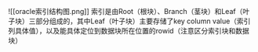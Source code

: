 ![[oracle索引结构图.png]]
索引是由Root（根块）、Branch（茎块）和Leaf（叶子块）三部分组成的，其中Leaf（叶子块）主要存储了key column value（索引列具体值），以及能具体定位到数据块所在位置的rowid（注意区分索引块和数据块）
